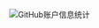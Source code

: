 ![GitHub账户信息统计](https://github-stats.ubrong.com/api?username=small-potato-git&show_icons=true&theme=tokyonight)




